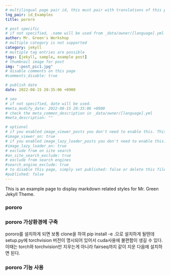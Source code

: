 ```yaml
---
# multilingual page pair id, this must pair with translations of this page. (This name must be unique)
lng_pair: id_Examples
title: pororo

# post specific
# if not specified, .name will be used from _data/owner/[language].yml
author: Mr. Green's Workshop
# multiple category is not supported
category: jekyll
# multiple tag entries are possible
tags: [jekyll, sample, example post]
# thumbnail image for post
img: ":post_pic1.jpg"
# disable comments on this page
#comments_disable: true

# publish date
date: 2022-08-15 20:35:06 +0900

# seo
# if not specified, date will be used.
#meta_modify_date: 2022-08-15 20:35:06 +0900
# check the meta_common_description in _data/owner/[language].yml
#meta_description: ""

# optional
# if you enabled image_viewer_posts you don't need to enable this. This is only if image_viewer_posts = false
#image_viewer_on: true
# if you enabled image_lazy_loader_posts you don't need to enable this. This is only if image_lazy_loader_posts = false
#image_lazy_loader_on: true
# exclude from on site search
#on_site_search_exclude: true
# exclude from search engines
#search_engine_exclude: true
# to disable this page, simply set published: false or delete this file
#published: false
---
```


<!-- outline-start -->

This is an example page to display markdown related styles for Mr. Green Jekyll Theme.

<!-- outline-end -->

### pororo
  
### pororo 가상환경에 구축  
  
pororo를 설치하게 되면 보통 clone을 하여 pip install -e .으로 설치하게 될텐데  
setup.py에 torchvision 버전이 명시되어 있어서 cuda사용에 불편함이 생길 수 있다.
이때는 torch와 torchvision만 지우는게 아니라 fairseq까지 같이 지운 다음에 설치하면 된다.  
  
### pororo 기능 사용
  
  
